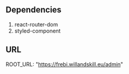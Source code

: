 ## Dependencies

1. react-router-dom
2. styled-component

## URL

ROOT_URL: "https://frebi.willandskill.eu/admin"
